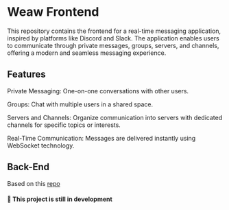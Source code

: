 # Weaw Frontend

This repository contains the frontend for a real-time messaging application, inspired by platforms like Discord and Slack. The application enables users to communicate through private messages, groups, servers, and channels, offering a modern and seamless messaging experience.

## Features

Private Messaging: One-on-one conversations with other users.

Groups: Chat with multiple users in a shared space.

Servers and Channels: Organize communication into servers with dedicated channels for specific topics or interests.

Real-Time Communication: Messages are delivered instantly using WebSocket technology.

## Back-End

Based on this [repo](https://github.com/MrSpoot/webrtc-hub)

#### 🧠 This project is still in development
